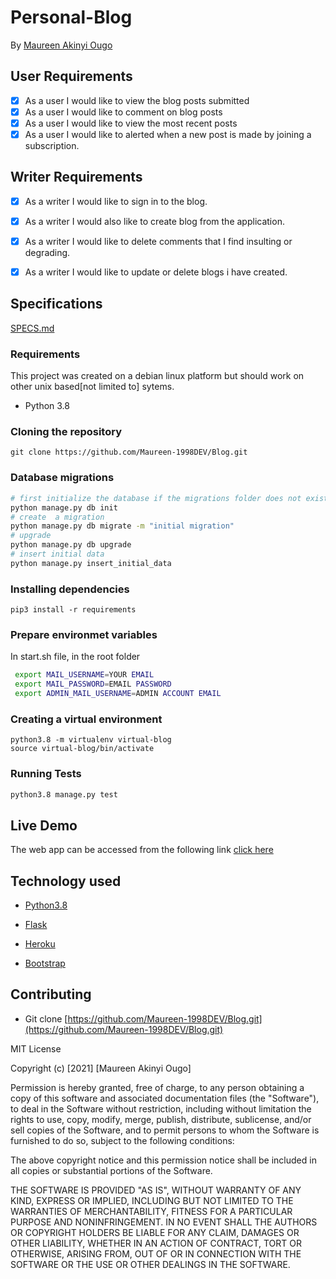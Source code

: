 # Personal-Blog

 By [Maureen Akinyi Ougo](https://Maureen-1998DEV.github.io/Portfolio/)

## User Requirements

+ [x] As a user I would like to view the blog posts submitted
+ [x] As a user I would like to comment on blog posts
+ [x] As a user I would like to view the most recent posts
+ [x] As a user I would like to alerted when a new post is made by joining a subscription.

## Writer Requirements

+ [x] As a writer I would like to sign in to the blog.
+ [x] As a writer I would also like to create blog from the application.
+ [x] As a writer I would like to delete comments that I find insulting or degrading.
+ [x] As a writer I would like to update or delete blogs i have created.


## Specifications

[SPECS.md](https://github.com/Maureen-1998DEV/blog/blob/master/specs.md)

### Requirements
This project was created on a debian linux platform but should work on other unix based[not limited to] sytems.

* Python 3.8

### Cloning the repository

```git clone https://github.com/Maureen-1998DEV/Blog.git```


### Database migrations

```bash
# first initialize the database if the migrations folder does not exist
python manage.py db init
# create  a migration
python manage.py db migrate -m "initial migration"
# upgrade
python manage.py db upgrade
# insert initial data
python manage.py insert_initial_data
```

### Installing dependencies

```
pip3 install -r requirements
```

### Prepare environmet variables

In start.sh file, in the root folder

```bash
 export MAIL_USERNAME=YOUR EMAIL
 export MAIL_PASSWORD=EMAIL PASSWORD
 export ADMIN_MAIL_USERNAME=ADMIN ACCOUNT EMAIL
```



### Creating a virtual environment

```
python3.8 -m virtualenv virtual-blog
source virtual-blog/bin/activate
```
### Running Tests

```bash
python3.8 manage.py test
```


## Live Demo

The web app can be accessed from the following link
[click here]()


## Technology used

* [Python3.8](https://www.python.org/)

* [Flask](http://flask.pocoo.org/)

* [Heroku](https://heroku.com)

* [Bootstrap](https://bootstrapcdn.com)

## Contributing

- Git clone [https://github.com/Maureen-1998DEV/Blog.git](https://github.com/Maureen-1998DEV/Blog.git) 


MIT License

Copyright (c) [2021] [Maureen Akinyi Ougo]

Permission is hereby granted, free of charge, to any person obtaining a copy of this software and associated documentation files (the "Software"), to deal in the Software without restriction, including without limitation the rights to use, copy, modify, merge, publish, distribute, sublicense, and/or sell copies of the Software, and to permit persons to whom the Software is furnished to do so, subject to the following conditions:

The above copyright notice and this permission notice shall be included in all copies or substantial portions of the Software.

THE SOFTWARE IS PROVIDED "AS IS", WITHOUT WARRANTY OF ANY KIND, EXPRESS OR IMPLIED, INCLUDING BUT NOT LIMITED TO THE WARRANTIES OF MERCHANTABILITY, FITNESS FOR A PARTICULAR PURPOSE AND NONINFRINGEMENT. IN NO EVENT SHALL THE AUTHORS OR COPYRIGHT HOLDERS BE LIABLE FOR ANY CLAIM, DAMAGES OR OTHER LIABILITY, WHETHER IN AN ACTION OF CONTRACT, TORT OR OTHERWISE, ARISING FROM, OUT OF OR IN CONNECTION WITH THE SOFTWARE OR THE USE OR OTHER DEALINGS IN THE SOFTWARE.